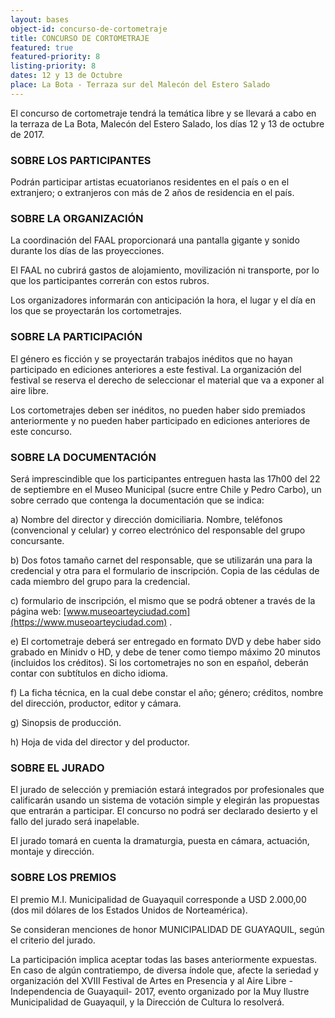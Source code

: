 ```yaml
---
layout: bases
object-id: concurso-de-cortometraje
title: CONCURSO DE CORTOMETRAJE
featured: true
featured-priority: 8
listing-priority: 8
dates: 12 y 13 de Octubre
place: La Bota - Terraza sur del Malecón del Estero Salado
---
```


El concurso de cortometraje tendrá la temática libre y se llevará a cabo en la terraza de La Bota, Malecón del Estero Salado, los días 12 y 13 de octubre de 2017.

### SOBRE LOS PARTICIPANTES
Podrán participar artistas ecuatorianos residentes en el país o en el extranjero; o extranjeros con más de 2 años de residencia en el país.

### SOBRE LA ORGANIZACIÓN
La coordinación del FAAL proporcionará una pantalla gigante y sonido durante los días de las proyecciones.  

El FAAL no cubrirá gastos de alojamiento, movilización ni transporte, por lo que los participantes correrán con estos rubros.  

Los organizadores informarán con anticipación la hora, el lugar y el día en los que se proyectarán los cortometrajes. 

### SOBRE LA PARTICIPACIÓN
El género es ficción y se proyectarán trabajos inéditos que no hayan participado en ediciones anteriores a este festival. La organización del festival se reserva el derecho de seleccionar el material que va a exponer al aire libre.  

Los cortometrajes deben ser inéditos, no pueden haber sido premiados anteriormente y no pueden haber participado en ediciones anteriores de este concurso.

### SOBRE LA DOCUMENTACIÓN
Será imprescindible que los participantes entreguen hasta las 17h00 del 22 de septiembre en el Museo Municipal (sucre entre Chile y Pedro Carbo), un sobre cerrado que contenga la documentación que se indica:  

a) Nombre del director y dirección domiciliaria. Nombre, teléfonos (convencional y celular) y correo electrónico del responsable del grupo concursante.  

b) Dos fotos tamaño carnet del responsable, que se utilizarán una para la credencial y otra para el formulario de inscripción. Copia de las cédulas de cada miembro del grupo para la credencial.  

c) formulario de inscripción, el mismo que se podrá obtener a través de la página web: [www.museoarteyciudad.com](https://www.museoarteyciudad.com) .  

e) El cortometraje deberá ser entregado en formato DVD y debe haber sido grabado en Minidv o HD, y debe de tener como tiempo máximo 20 minutos (incluidos los créditos). Si los cortometrajes no son en español, deberán contar con subtítulos en dicho idioma.  

f) La ficha técnica, en la cual debe constar el año; género; créditos, nombre del dirección, productor, editor y cámara.  

g) Sinopsis de producción.  

h) Hoja de vida del director y del productor.

### SOBRE EL JURADO
El jurado de selección y premiación estará integrados por profesionales que calificarán usando un sistema de votación simple y elegirán las propuestas que entrarán a participar.  El concurso no podrá ser declarado desierto y el fallo del jurado será inapelable.  

El jurado tomará en cuenta la dramaturgia, puesta en cámara, actuación, montaje y dirección.

### SOBRE LOS PREMIOS
El premio M.I. Municipalidad de Guayaquil corresponde a USD 2.000,00 (dos mil dólares de los Estados Unidos de Norteamérica).  

Se consideran menciones de honor MUNICIPALIDAD DE GUAYAQUIL, según el criterio del jurado.  

La participación implica aceptar todas las bases anteriormente expuestas. En caso de algún contratiempo, de diversa índole que, afecte la seriedad y organización del XVIII Festival de Artes en Presencia y al Aire Libre -Independencia de Guayaquil- 2017, evento organizado por la Muy Ilustre Municipalidad de Guayaquil, y la Dirección de Cultura lo resolverá.
